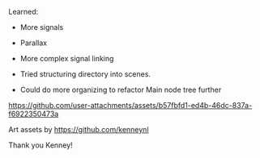 Learned:
- More signals
- Parallax
- More complex signal linking

- Tried structuring directory into scenes.
- Could do more organizing to refactor Main node tree further

https://github.com/user-attachments/assets/b57fbfd1-ed4b-46dc-837a-f6922350473a


Art assets by https://github.com/kenneynl

Thank you Kenney!
